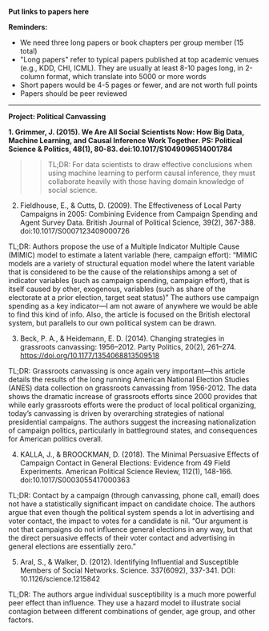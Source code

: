 **Put links to papers here**

**Reminders:**

* We need three long papers or book chapters per group member (15 total)
* "Long papers" refer to typical papers published at top academic venues (e.g., KDD, CHI, ICML). They are usually at least 8-10 pages long, in 2-column format, which translate into 5000 or more words
* Short papers would be 4-5 pages or fewer, and are not worth full points
* Papers should be peer reviewed
---

<b>Project: Political Canvassing</b>

<b>1.	Grimmer, J. (2015). We Are All Social Scientists Now: How Big Data, Machine Learning, and Causal Inference Work Together. PS: Political Science & Politics, 48(1), 80-83. doi:10.1017/S1049096514001784</b>

>>TL;DR: For data scientists to draw effective conclusions when using machine learning to perform causal inference, they must collaborate heavily with those having domain knowledge of social science. 

2.	Fieldhouse, E., & Cutts, D. (2009). The Effectiveness of Local Party Campaigns in 2005: Combining Evidence from Campaign Spending and Agent Survey Data. British Journal of Political Science, 39(2), 367-388. doi:10.1017/S0007123409000726

TL;DR: Authors propose the use of a Multiple Indicator Multiple Cause (MIMIC) model to estimate a latent variable (here, campaign effort):
“MIMIC models are a variety of structural equation model where the latent variable that is considered to be the cause of the relationships among a set of indicator variables (such as campaign spending, campaign effort), that is itself caused by other, exogenous, variables (such as share of the electorate at a prior election, target seat status)”
The authors use campaign spending as a key indicator—I am not aware of anywhere we would be able to find this kind of info. Also, the article is focused on the British electoral system, but parallels to our own political system can be drawn.

3.	Beck, P. A., & Heidemann, E. D. (2014). Changing strategies in grassroots canvassing: 1956–2012. Party Politics, 20(2), 261–274. https://doi.org/10.1177/1354068813509518

TL;DR: Grassroots canvassing is once again very important—this article details the results of the long running American National Election Studies (ANES) data collection on grassroots canvassing from 1956-2012. The data shows the dramatic increase of grassroots efforts since 2000 provides that while early grassroots efforts were the product of local political organizing, today’s canvassing is driven by overarching strategies of national presidential campaigns. The authors suggest the increasing nationalization of campaign politics, particularly in battleground states, and consequences for American politics overall.

4.	KALLA, J., & BROOCKMAN, D. (2018). The Minimal Persuasive Effects of Campaign Contact in General Elections: Evidence from 49 Field Experiments. American Political Science Review, 112(1), 148-166. doi:10.1017/S0003055417000363

TL;DR: Contact by a campaign (through canvassing, phone call, email) does not have a statistically significant impact on candidate choice. The authors argue that even though the political system spends a lot in advertising and voter contact, the impact to votes for a candidate is nil. 
“Our argument is not that campaigns do not influence general elections in any way, but that the direct persuasive effects of their voter contact and advertising in general elections are essentially zero.”

5.	Aral, S., & Walker, D. (2012). Identifying Influential and Susceptible Members of Social Networks. Science. 337(6092), 337-341. DOI: 10.1126/science.1215842

TL;DR: The authors argue individual susceptibility is a much more powerful peer effect than influence. They use a hazard model to illustrate social contagion between different combinations of gender, age group, and other factors. 
